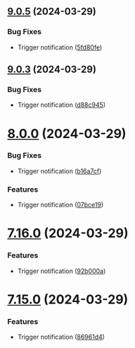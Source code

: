 ## [9.0.5](https://github.com/leandromoreirati/pipeline-test/compare/v9.0.3...v9.0.5) (2024-03-29)


### Bug Fixes

* Trigger notification ([5fd80fe](https://github.com/leandromoreirati/pipeline-test/commit/5fd80fea6cb17757903bbd642cffbf069708472b))



## [9.0.3](https://github.com/leandromoreirati/pipeline-test/compare/v8.0.0...v9.0.3) (2024-03-29)


### Bug Fixes

* Trigger notification ([d88c945](https://github.com/leandromoreirati/pipeline-test/commit/d88c94530c4551e67db90ca2b6e993fce274f7ed))



# [8.0.0](https://github.com/leandromoreirati/pipeline-test/compare/v7.16.0...v8.0.0) (2024-03-29)


### Bug Fixes

* Trigger notification ([b16a7cf](https://github.com/leandromoreirati/pipeline-test/commit/b16a7cfd5a0ed2a7db8f32ba3a087f9271eeddf8))


### Features

* Trigger notification ([07bce19](https://github.com/leandromoreirati/pipeline-test/commit/07bce1983a5b65921c6fac1299c007ab7938a3d9))



# [7.16.0](https://github.com/leandromoreirati/pipeline-test/compare/v7.15.0...v7.16.0) (2024-03-29)


### Features

* Trigger notification ([92b000a](https://github.com/leandromoreirati/pipeline-test/commit/92b000a229efcc1ece81429066b732714b840de5))



# [7.15.0](https://github.com/leandromoreirati/pipeline-test/compare/v7.13.0...v7.15.0) (2024-03-29)


### Features

* Trigger notification ([86961d4](https://github.com/leandromoreirati/pipeline-test/commit/86961d4c25888b325c924db216335ea7882dc8e4))



